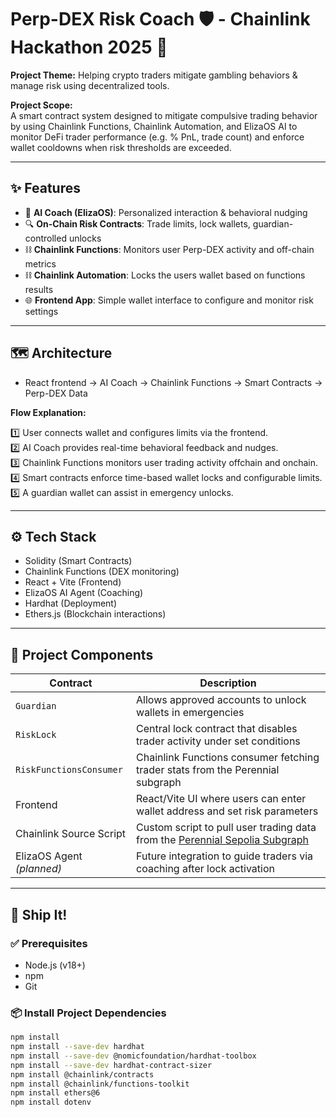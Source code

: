 # Perp-DEX Risk Coach 🛡️ - Chainlink Hackathon 2025 🚀

**Project Theme:** Helping crypto traders mitigate gambling behaviors & manage risk using decentralized tools.

**Project Scope:**  
A smart contract system designed to mitigate compulsive trading behavior by using Chainlink Functions, Chainlink Automation, and ElizaOS AI to monitor DeFi trader performance (e.g. % PnL, trade count) and enforce wallet cooldowns when risk thresholds are exceeded.

---

## ✨ Features

- 🧠 **AI Coach (ElizaOS)**: Personalized interaction & behavioral nudging
- 🔍 **On-Chain Risk Contracts**: Trade limits, lock wallets, guardian-controlled unlocks
- ⛓️ **Chainlink Functions**: Monitors user Perp-DEX activity and off-chain metrics
- ⛓️ **Chainlink Automation**: Locks the users wallet based on functions results
- 🌐 **Frontend App**: Simple wallet interface to configure and monitor risk settings

---

## 🗺️ Architecture

- React frontend → AI Coach → Chainlink Functions → Smart Contracts → Perp-DEX Data

**Flow Explanation:**

1️⃣ User connects wallet and configures limits via the frontend.  
2️⃣ AI Coach provides real-time behavioral feedback and nudges.  
3️⃣ Chainlink Functions monitors user trading activity offchain and onchain.  
4️⃣ Smart contracts enforce time-based wallet locks and configurable limits.  
5️⃣ A guardian wallet can assist in emergency unlocks.

---

## ⚙️ Tech Stack

- Solidity (Smart Contracts)
- Chainlink Functions (DEX monitoring)
- React + Vite (Frontend)
- ElizaOS AI Agent (Coaching)
- Hardhat (Deployment)
- Ethers.js (Blockchain interactions)

---

## 🚢 Project Components

| Contract                  | Description                                                                                                                                 |
| ------------------------- | ------------------------------------------------------------------------------------------------------------------------------------------- |
| `Guardian`                | Allows approved accounts to unlock wallets in emergencies                                                                                   |
| `RiskLock`                | Central lock contract that disables trader activity under set conditions                                                                    |
| `RiskFunctionsConsumer`   | Chainlink Functions consumer fetching trader stats from the Perennial subgraph                                                              |
| Frontend                  | React/Vite UI where users can enter wallet address and set risk parameters                                                                  |
| Chainlink Source Script   | Custom script to pull user trading data from the [Perennial Sepolia Subgraph](https://api.perennial.foundation/subgraphs/perennial-sepolia) |
| ElizaOS Agent _(planned)_ | Future integration to guide traders via coaching after lock activation                                                                      |

---

## 🚢 Ship It!

### ✅ Prerequisites

- Node.js (v18+)
- npm
- Git

### 📦 Install Project Dependencies

```bash
npm install
npm install --save-dev hardhat
npm install --save-dev @nomicfoundation/hardhat-toolbox
npm install --save-dev hardhat-contract-sizer
npm install @chainlink/contracts
npm install @chainlink/functions-toolkit
npm install ethers@6
npm install dotenv

```
